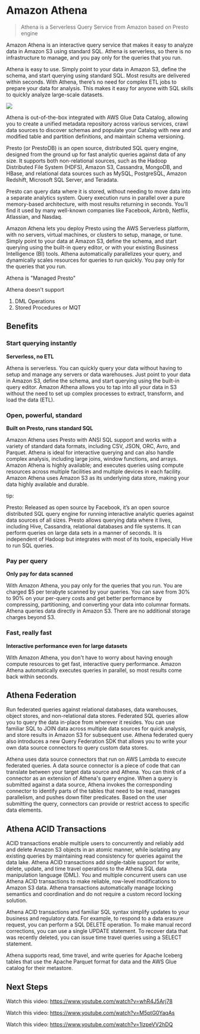 # Amazon Athena

> Athena is a Serverless Query Service from Amazon based on Presto engine

Amazon Athena is an interactive query service that makes it easy to analyze data in Amazon S3 using standard SQL. Athena is serverless, so there is no infrastructure to manage, and you pay only for the queries that you run.

Athena is easy to use. Simply point to your data in Amazon S3, define the schema, and start querying using standard SQL. Most results are delivered within seconds. With Athena, there’s no need for complex ETL jobs to prepare your data for analysis. This makes it easy for anyone with SQL skills to quickly analyze large-scale datasets.

![](https://user-images.githubusercontent.com/62965911/214001856-3d835c43-3eef-42a0-8e6f-ad1eca4e807f.png)

Athena is out-of-the-box integrated with AWS Glue Data Catalog, allowing you to create a unified metadata repository across various services, crawl data sources to discover schemas and populate your Catalog with new and modified table and partition definitions, and maintain schema versioning.

Presto (or PrestoDB) is an open source, distributed SQL query engine, designed from the ground up for fast analytic queries against data of any size. It supports both non-relational sources, such as the Hadoop Distributed File System (HDFS), Amazon S3, Cassandra, MongoDB, and HBase, and relational data sources such as MySQL, PostgreSQL, Amazon Redshift, Microsoft SQL Server, and Teradata.

Presto can query data where it is stored, without needing to move data into a separate analytics system. Query execution runs in parallel over a pure memory-based architecture, with most results returning in seconds. You’ll find it used by many well-known companies like Facebook, Airbnb, Netflix, Atlassian, and Nasdaq.

Amazon Athena lets you deploy Presto using the AWS Serverless platform, with no servers, virtual machines, or clusters to setup, manage, or tune. Simply point to your data at Amazon S3, define the schema, and start querying using the built-in query editor, or with your existing Business Intelligence (BI) tools. Athena automatically parallelizes your query, and dynamically scales resources for queries to run quickly. You pay only for the queries that you run.

Athena is "Managed Presto"

Athena doesn't support

1. DML Operations
1. Stored Procedures or MQT

## Benefits

### Start querying instantly

**Serverless, no ETL**

Athena is serverless. You can quickly query your data without having to setup and manage any servers or data warehouses. Just point to your data in Amazon S3, define the schema, and start querying using the built-in query editor. Amazon Athena allows you to tap into all your data in S3 without the need to set up complex processes to extract, transform, and load the data (ETL).

### Open, powerful, standard

**Built on Presto, runs standard SQL**

Amazon Athena uses Presto with ANSI SQL support and works with a variety of standard data formats, including CSV, JSON, ORC, Avro, and Parquet. Athena is ideal for interactive querying and can also handle complex analysis, including large joins, window functions, and arrays. Amazon Athena is highly available; and executes queries using compute resources across multiple facilities and multiple devices in each facility. Amazon Athena uses Amazon S3 as its underlying data store, making your data highly available and durable.

tip:

Presto: Released as open source by Facebook, it’s an open source distributed SQL query engine for running interactive analytic queries against data sources of all sizes. Presto allows querying data where it lives, including Hive, Cassandra, relational databases and file systems. It can perform queries on large data sets in a manner of seconds. It is independent of Hadoop but integrates with most of its tools, especially Hive to run SQL queries.

### Pay per query

**Only pay for data scanned**

With Amazon Athena, you pay only for the queries that you run. You are charged $5 per terabyte scanned by your queries. You can save from 30% to 90% on your per-query costs and get better performance by compressing, partitioning, and converting your data into columnar formats. Athena queries data directly in Amazon S3. There are no additional storage charges beyond S3.

### Fast, really fast

**Interactive performance even for large datasets**

With Amazon Athena, you don't have to worry about having enough compute resources to get fast, interactive query performance. Amazon Athena automatically executes queries in parallel, so most results come back within seconds.

## Athena Federation

Run federated queries against relational databases, data warehouses, object stores, and non-relational data stores. Federated SQL queries allow you to query the data in-place from wherever it resides. You can use familiar SQL to JOIN data across multiple data sources for quick analysis, and store results in Amazon S3 for subsequent use. Athena federated query also introduces a new Query Federation SDK that allows you to write your own data source connectors to query custom data stores.

Athena uses data source connectors that run on AWS Lambda to execute federated queries. A data source connector is a piece of code that can translate between your target data source and Athena. You can think of a connector as an extension of Athena's query engine. When a query is submitted against a data source, Athena invokes the corresponding connector to identify parts of the tables that need to be read, manages parallelism, and pushes down filter predicates. Based on the user submitting the query, connectors can provide or restrict access to specific data elements.

## Athena ACID Transactions

ACID transactions enable multiple users to concurrently and reliably add and delete Amazon S3 objects in an atomic manner, while isolating any existing queries by maintaining read consistency for queries against the data lake. Athena ACID transactions add single-table support for write, delete, update, and time travel operations to the Athena SQL data manipulation language (DML). You and multiple concurrent users can use Athena ACID transactions to make reliable, row-level modifications to Amazon S3 data. Athena transactions automatically manage locking semantics and coordination and do not require a custom record locking solution.

Athena ACID transactions and familiar SQL syntax simplify updates to your business and regulatory data. For example, to respond to a data erasure request, you can perform a SQL DELETE operation. To make manual record corrections, you can use a single UPDATE statement. To recover data that was recently deleted, you can issue time travel queries using a SELECT statement.

Athena supports read, time travel, and write queries for Apache Iceberg tables that use the Apache Parquet format for data and the AWS Glue catalog for their metastore.

## Next Steps

Watch this video: https://www.youtube.com/watch?v=whR4J5Arj78

Watch this video: https://www.youtube.com/watch?v=M5ptG0YaqAs

Watch this video: https://www.youtube.com/watch?v=1lzpeVV2hDQ
